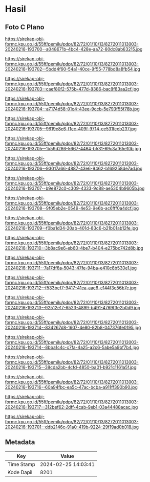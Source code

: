 # Hasil

## Foto C Plano

https://sirekap-obj-formc.kpu.go.id/55ff/pemilu/pdpr/82/72/01/10/13/8272011013003-20240216-193700--a048671b-4bc4-428e-aa72-80dc8ab83215.jpg

https://sirekap-obj-formc.kpu.go.id/55ff/pemilu/pdpr/82/72/01/10/13/8272011013003-20240216-193702--5bdd4f90-54a1-40ce-9f55-778bd8a8fb54.jpg

https://sirekap-obj-formc.kpu.go.id/55ff/pemilu/pdpr/82/72/01/10/13/8272011013003-20240216-193703--caef80f2-575b-477d-8386-bac8f83aa2cf.jpg

https://sirekap-obj-formc.kpu.go.id/55ff/pemilu/pdpr/82/72/01/10/13/8272011013003-20240216-193704--a7174d58-01c4-43ee-9ccb-5e793f55f78b.jpg

https://sirekap-obj-formc.kpu.go.id/55ff/pemilu/pdpr/82/72/01/10/13/8272011013003-20240216-193705--9619e8e6-f1cc-409f-9714-ee531fceb237.jpg

https://sirekap-obj-formc.kpu.go.id/55ff/pemilu/pdpr/82/72/01/10/13/8272011013003-20240216-193705--1b59d286-5667-4464-b531-69c3af65e10b.jpg

https://sirekap-obj-formc.kpu.go.id/55ff/pemilu/pdpr/82/72/01/10/13/8272011013003-20240216-193706--93017a66-4887-43e6-9462-b169258de7ad.jpg

https://sirekap-obj-formc.kpu.go.id/55ff/pemilu/pdpr/82/72/01/10/13/8272011013003-20240216-193707--b9e872c0-c309-4333-9c88-ae5304b9605b.jpg

https://sirekap-obj-formc.kpu.go.id/55ff/pemilu/pdpr/82/72/01/10/13/8272011013003-20240216-193708--9f05eb2e-0549-4e53-9e6b-ac6fff0a4dcf.jpg

https://sirekap-obj-formc.kpu.go.id/55ff/pemilu/pdpr/82/72/01/10/13/8272011013003-20240216-193709--f0ba1d34-20ab-401d-83c6-b21b01ab12fe.jpg

https://sirekap-obj-formc.kpu.go.id/55ff/pemilu/pdpr/82/72/01/10/13/8272011013003-20240216-193710--3b8ac9e6-eb60-4be7-b404-e275bc742d8b.jpg

https://sirekap-obj-formc.kpu.go.id/55ff/pemilu/pdpr/82/72/01/10/13/8272011013003-20240216-193711--7a17df6a-5043-47fe-94ba-e410c8b530e1.jpg

https://sirekap-obj-formc.kpu.go.id/55ff/pemilu/pdpr/82/72/01/10/13/8272011013003-20240216-193712--f533bef7-9417-41ea-aac6-c144f3e56b7c.jpg

https://sirekap-obj-formc.kpu.go.id/55ff/pemilu/pdpr/82/72/01/10/13/8272011013003-20240216-193713--92512e17-6523-4899-b491-4769f3e2b0d9.jpg

https://sirekap-obj-formc.kpu.go.id/55ff/pemilu/pdpr/82/72/01/10/13/8272011013003-20240216-193714--834267d8-1607-4e80-82b8-047376fe0195.jpg

https://sirekap-obj-formc.kpu.go.id/55ff/pemilu/pdpr/82/72/01/10/13/8272011013003-20240216-193714--8bba1c4c-c7fa-4a25-a2c6-5abe5a9bf7b4.jpg

https://sirekap-obj-formc.kpu.go.id/55ff/pemilu/pdpr/82/72/01/10/13/8272011013003-20240216-193715--38cda2bb-4cfd-4850-ba01-b921c1161a5f.jpg

https://sirekap-obj-formc.kpu.go.id/55ff/pemilu/pdpr/82/72/01/10/13/8272011013003-20240216-193716--60a94fbc-ea5c-47ac-bcba-a911ff390b90.jpg

https://sirekap-obj-formc.kpu.go.id/55ff/pemilu/pdpr/82/72/01/10/13/8272011013003-20240216-193717--312bef62-2dff-4cab-9eb1-03a44488acac.jpg

https://sirekap-obj-formc.kpu.go.id/55ff/pemilu/pdpr/82/72/01/10/13/8272011013003-20240216-193701--ddb2146c-91a0-419b-9224-29f19ad0b018.jpg


## Metadata

| Key        | Value               |
| ---------- | ------------------- |
| Time Stamp | 2024-02-25 14:03:41 |
| Kode Dapil | 8201                |



